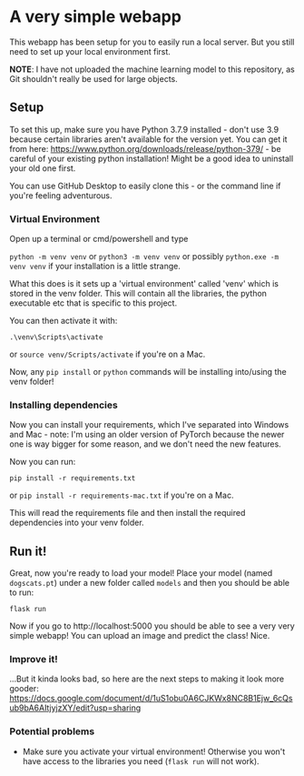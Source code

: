 # A very simple webapp
This webapp has been setup for you to easily run a local server. But you still need to set up your local environment first.

**NOTE**: I have not uploaded the machine learning model to this repository, as Git shouldn't really be used for large objects.

## Setup
To set this up, make sure you have Python 3.7.9 installed - don't use 3.9 because certain libraries aren't available for the version yet. You can get it from here:
https://www.python.org/downloads/release/python-379/ - be careful of your existing python installation! Might be a good idea to uninstall your old one first.


You can use GitHub Desktop to easily clone this - or the command line if you're feeling adventurous.

### Virtual Environment

Open up a terminal or cmd/powershell and type

`python -m venv venv` or `python3 -m venv venv` or possibly `python.exe -m venv venv` if your installation is a little strange.

What this does is it sets up a 'virtual environment' called 'venv' which is stored in the venv folder. This will contain all the libraries, the python executable etc that is specific to this project.

You can then activate it with:

`.\venv\Scripts\activate`

or `source venv/Scripts/activate` if you're on a Mac.

Now, any `pip install` or `python` commands will be installing into/using the venv folder!

### Installing dependencies

Now you can install your requirements, which I've separated into Windows and Mac - note: I'm using an older version of PyTorch because the newer one is way bigger for some reason, and we don't need the new features.

Now you can run:

`pip install -r requirements.txt`

or `pip install -r requirements-mac.txt` if you're on a Mac.

This will read the requirements file and then install the required dependencies into your venv folder.

## Run it!

Great, now you're ready to load your model! Place your model (named `dogscats.pt`) under a new folder called `models` and then you should be able to run:

`flask run`

Now if you go to http://localhost:5000 you should be able to see a very very simple webapp! You can upload an image and predict the class! Nice.


### Improve it!

...But it kinda looks bad, so here are the next steps to making it look more gooder:
https://docs.google.com/document/d/1uS1obu0A6CJKWx8NC8B1Ejw_6cQsub9bA6AItjyjzXY/edit?usp=sharing

### Potential problems
- Make sure you activate your virtual environment! Otherwise you won't have access to the libraries you need (`flask run` will not work).